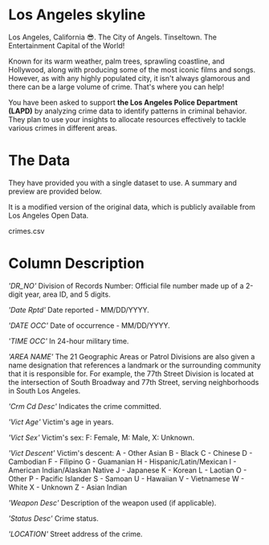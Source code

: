 # Los Angeles skyline

Los Angeles, California 😎. The City of Angels. Tinseltown. The Entertainment Capital of the World!

Known for its warm weather, palm trees, sprawling coastline, and Hollywood, along with producing some of the most iconic films and songs. However, as with any highly populated city, it isn't always glamorous and there can be a large volume of crime. That's where you can help!

You have been asked to support **the Los Angeles Police Department (LAPD)** by analyzing crime data to identify patterns in criminal behavior. They plan to use your insights to allocate resources effectively to tackle various crimes in different areas.

# The Data

They have provided you with a single dataset to use. A summary and preview are provided below.

It is a modified version of the original data, which is publicly available from Los Angeles Open Data.

crimes.csv

# Column	Description

*'DR_NO'*	Division of Records Number: Official file number made up of a 2-digit year, area ID, and 5 digits.

*'Date Rptd'*	Date reported - MM/DD/YYYY.

*'DATE OCC'*	Date of occurrence - MM/DD/YYYY.

*'TIME OCC'*	In 24-hour military time.

*'AREA NAME'*	The 21 Geographic Areas or Patrol Divisions are also given a name designation that references a landmark or the surrounding community that it is responsible for. For example, the 77th Street Division is located at the intersection of South Broadway and 77th Street, serving neighborhoods in South Los Angeles.

*'Crm Cd Desc'*	Indicates the crime committed.

*'Vict Age'*	Victim's age in years.

*'Vict Sex'*	Victim's sex: F: Female, M: Male, X: Unknown.

*'Vict Descent'*	Victim's descent:
A - Other Asian 
B - Black 
C - Chinese 
D - Cambodian 
F - Filipino 
G - Guamanian 
H - Hispanic/Latin/Mexican 
I - American Indian/Alaskan Native 
J - Japanese 
K - Korean 
L - Laotian 
O - Other 
P - Pacific Islander 
S - Samoan 
U - Hawaiian 
V - Vietnamese 
W - White 
X - Unknown 
Z - Asian Indian 

*'Weapon Desc'*	Description of the weapon used (if applicable).

*'Status Desc'*	Crime status.

*'LOCATION'*	Street address of the crime.
